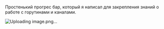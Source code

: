 Простенький прогрес бар, который я написал для закрепления знаний о работе с горутинами и каналами. 

![Uploading image.png…]()
